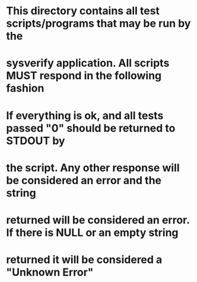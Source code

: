 # This directory contains all test scripts/programs that may be run by the
# sysverify application. All scripts MUST respond in the following fashion
# If everything is ok, and all tests passed "0" should be returned to STDOUT by
# the script. Any other response will be considered an error and the string
# returned will be considered an error. If there is NULL or an empty string
# returned it will be considered a "Unknown Error" 
